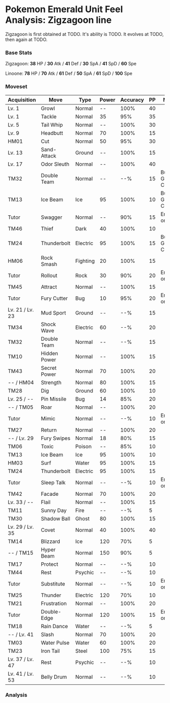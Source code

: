 # Pokemon Emerald Unit Feel Analysis: Zigzagoon line

Zigzagoon is first obtained at TODO. It's ability is TODO. It evolves at TODO, then again at TODO.

### Base Stats

Zigzagoon: **38** HP / **30** Atk / **41** Def / **30** SpA / **41** SpD / **60** Spe

Linoone: **78** HP / **70** Atk / **61** Def / **50** SpA / **61** SpD / **100** Spe

### Moveset

|Acquisition    |Move        |Type    |Power|Accuracy|PP |Notes                    |
|---            |---         |---     |---  |---     |---|---                      |
|Lv. 1          |Growl       |Normal  |--   |100%    |40 |                         |
|Lv. 1          |Tackle      |Normal  |35   |95%     |35 |                         |
|Lv. 5          |Tail Whip   |Normal  |--   |100%    |30 |                         |
|Lv. 9          |Headbutt    |Normal  |70   |100%    |15 |                         |
|HM01           |Cut         |Normal  |50   |95%     |30 |                         |
|Lv. 13         |Sand-Attack |Ground  |--   |100%    |15 |                         |
|Lv. 17         |Odor Sleuth |Normal  |--   |100%    |40 |                         |
|TM32           |Double Team |Normal  |--   |--%     |15 |Buy at Game Corner       |
|TM13           |Ice Beam    |Ice     |95   |100%    |10 |Buy at Game Corner       |
|Tutor          |Swagger     |Normal  |--   |90%     |15 |Emerald only             |
|TM46           |Thief       |Dark    |40   |100%    |10 |                         |
|TM24           |Thunderbolt |Electric|95   |100%    |15 |Buy at Game Corner       |
|HM06           |Rock Smash  |Fighting|20   |100%    |15 |                         |
|Tutor          |Rollout     |Rock    |30   |90%     |20 |Emerald only             |
|TM45           |Attract     |Normal  |--   |100%    |15 |                         |
|Tutor          |Fury Cutter |Bug     |10   |95%     |20 |Emerald only             |
|Lv. 21 / Lv. 23|Mud Sport   |Ground  |--   |--%     |15 |                         |
|TM34           |Shock Wave  |Electric|60   |--%     |20 |                         |
|TM32           |Double Team |Normal  |--   |--%     |15 |                         |
|TM10           |Hidden Power|Normal  |--   |100%    |15 |                         |
|TM43           |Secret Power|Normal  |70   |100%    |20 |                         |
|-- / HM04      |Strength    |Normal  |80   |100%    |15 |                         |
|TM28           |Dig         |Ground  |60   |100%    |10 |                         |
|Lv. 25 / --    |Pin Missile |Bug     |14   |85%     |20 |                         |
|-- / TM05      |Roar        |Normal  |--   |100%    |20 |                         |
|Tutor          |Mimic       |Normal  |--   |--%     |10 |Emerald only             |
|TM27           |Return      |Normal  |--   |100%    |20 |                         |
|-- / Lv. 29    |Fury Swipes |Normal  |18   |80%     |15 |                         |
|TM06           |Toxic       |Poison  |--   |85%     |10 |                         |
|TM13           |Ice Beam    |Ice     |95   |100%    |10 |                         |
|HM03           |Surf        |Water   |95   |100%    |15 |                         |
|TM24           |Thunderbolt |Electric|95   |100%    |15 |                         |
|Tutor          |Sleep Talk  |Normal  |--   |--%     |10 |Emerald only             |
|TM42           |Facade      |Normal  |70   |100%    |20 |                         |
|Lv. 33 / --    |Flail       |Normal  |--   |100%    |15 |                         |
|TM11           |Sunny Day   |Fire    |--   |--%     |5  |                         |
|TM30           |Shadow Ball |Ghost   |80   |100%    |15 |                         |
|Lv. 29 / Lv. 35|Covet       |Normal  |40   |100%    |40 |                         |
|TM14           |Blizzard    |Ice     |120  |70%     |5  |                         |
|-- / TM15      |Hyper Beam  |Normal  |150  |90%     |5  |                         |
|TM17           |Protect     |Normal  |--   |--%     |10 |                         |
|TM44           |Rest        |Psychic |--   |--%     |10 |                         |
|Tutor          |Substitute  |Normal  |--   |--%     |10 |Emerald only             |
|TM25           |Thunder     |Electric|120  |70%     |10 |                         |
|TM21           |Frustration |Normal  |--   |100%    |20 |                         |
|Tutor          |Double-Edge |Normal  |120  |100%    |15 |Emerald only             |
|TM18           |Rain Dance  |Water   |--   |--%     |5  |                         |
|-- / Lv. 41    |Slash       |Normal  |70   |100%    |20 |                         |
|TM03           |Water Pulse |Water   |60   |100%    |20 |                         |
|TM23           |Iron Tail   |Steel   |100  |75%     |15 |                         |
|Lv. 37 / Lv. 47|Rest        |Psychic |--   |--%     |10 |                         |
|Lv. 41 / Lv. 53|Belly Drum  |Normal  |--   |--%     |10 |                         |

### Analysis